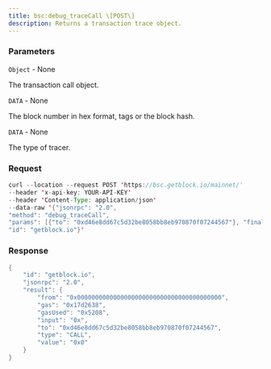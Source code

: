 ```yaml
---
title: bsc:debug_traceCall \[POST\]
description: Returns a transaction trace object.
---
```


### Parameters


`Object` - None

The transaction call object.

`DATA` - None

The block number in hex format, tags or the block hash.

`DATA` - None

The type of tracer.

### Request

``` java
curl --location --request POST 'https://bsc.getblock.io/mainnet/' 
--header 'x-api-key: YOUR-API-KEY' 
--header 'Content-Type: application/json' 
--data-raw '{"jsonrpc": "2.0",
"method": "debug_traceCall",
"params": [{"to": "0xd46e8dd67c5d32be8058bb8eb970870f07244567"}, "finalized", {"tracer": "callTracer"}],
"id": "getblock.io"}'
```

###  Response

``` java
{
    "id": "getblock.io",
    "jsonrpc": "2.0",
    "result": {
        "from": "0x0000000000000000000000000000000000000000",
        "gas": "0x17d2638",
        "gasUsed": "0x5208",
        "input": "0x",
        "to": "0xd46e8dd67c5d32be8058bb8eb970870f07244567",
        "type": "CALL",
        "value": "0x0"
    }
}
```

